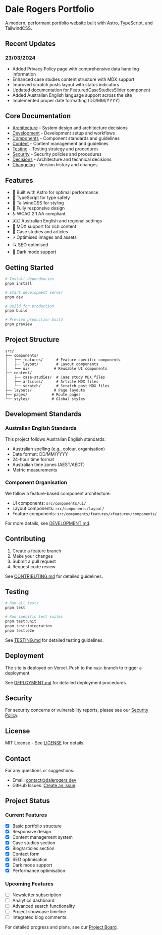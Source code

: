 # Dale Rogers Portfolio

A modern, performant portfolio website built with Astro, TypeScript, and TailwindCSS.

## Recent Updates

### 23/03/2024

- Added Privacy Policy page with comprehensive data handling information
- Enhanced case studies content structure with MDX support
- Improved scratch posts layout with status indicators
- Updated documentation for FeaturedCaseStudiesSlider component
- Added Australian English language support across the site
- Implemented proper date formatting (DD/MM/YYYY)

## Core Documentation

- [Architecture](./docs/ARCHITECTURE.md) - System design and architecture decisions
- [Development](./docs/DEVELOPMENT.md) - Development setup and workflows
- [Components](./docs/COMPONENTS.md) - Component standards and guidelines
- [Content](./docs/CONTENT.md) - Content management and guidelines
- [Testing](./docs/TESTING.md) - Testing strategy and procedures
- [Security](./docs/SECURITY.md) - Security policies and procedures
- [Decisions](./docs/DECISIONS.md) - Architecture and technical decisions
- [Changelog](./docs/CHANGELOG.md) - Version history and changes

## Features

- 🚀 Built with Astro for optimal performance
- 💪 TypeScript for type safety
- 🎨 TailwindCSS for styling
- 📱 Fully responsive design
- ♿ WCAG 2.1 AA compliant
- 🇦🇺 Australian English and regional settings
- 📝 MDX support for rich content
- 🎯 Case studies and articles
- ⚡ Optimised images and assets
- 🔍 SEO optimised
- 🌙 Dark mode support

## Getting Started

```bash
# Install dependencies
pnpm install

# Start development server
pnpm dev

# Build for production
pnpm build

# Preview production build
pnpm preview
```

## Project Structure

```
src/
├── components/
│   ├── features/      # Feature-specific components
│   ├── layout/        # Layout components
│   └── ui/           # Reusable UI components
├── content/
│   ├── case-studies/  # Case study MDX files
│   ├── articles/      # Article MDX files
│   └── scratch/       # Scratch post MDX files
├── layouts/          # Page layouts
├── pages/           # Route pages
└── styles/          # Global styles
```

## Development Standards

### Australian English Standards

This project follows Australian English standards:

- Australian spelling (e.g., colour, organisation)
- Date format: DD/MM/YYYY
- 24-hour time format
- Australian time zones (AEST/AEDT)
- Metric measurements

### Component Organisation

We follow a feature-based component architecture:

- UI components: `src/components/ui/`
- Layout components: `src/components/layout/`
- Feature components: `src/components/features/<feature>/components/`

For more details, see [DEVELOPMENT.md](docs/DEVELOPMENT.md).

## Contributing

1. Create a feature branch
2. Make your changes
3. Submit a pull request
4. Request code review

See [CONTRIBUTING.md](docs/CONTRIBUTING.md) for detailed guidelines.

## Testing

```bash
# Run all tests
pnpm test

# Run specific test suites
pnpm test:unit
pnpm test:integration
pnpm test:e2e
```

See [TESTING.md](docs/TESTING.md) for detailed testing guidelines.

## Deployment

The site is deployed on Vercel. Push to the `main` branch to trigger a deployment.

See [DEPLOYMENT.md](docs/DEPLOYMENT.md) for detailed deployment procedures.

## Security

For security concerns or vulnerability reports, please see our [Security Policy](docs/SECURITY.md).

## License

MIT License - See [LICENSE](./LICENSE) for details.

## Contact

For any questions or suggestions:

- Email: contact@dalerogers.dev
- GitHub Issues: [Create an issue](https://github.com/Duds/dale-rogers-portfolio/issues)

## Project Status

### Current Features

- [x] Basic portfolio structure
- [x] Responsive design
- [x] Content management system
- [x] Case studies section
- [x] Blog/articles section
- [x] Contact form
- [x] SEO optimisation
- [x] Dark mode support
- [x] Performance optimisation

### Upcoming Features

- [ ] Newsletter subscription
- [ ] Analytics dashboard
- [ ] Advanced search functionality
- [ ] Project showcase timeline
- [ ] Integrated blog comments

For detailed progress and plans, see our [Project Board](https://github.com/Duds/dale-rogers-portfolio/projects/1).
